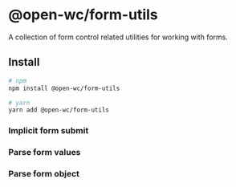 # @open-wc/form-utils
A collection of form control related utilities for working with forms.


## Install

```sh
# npm
npm install @open-wc/form-utils

# yarn
yarn add @open-wc/form-utils
```

### Implicit form submit

### Parse form values

### Parse form object